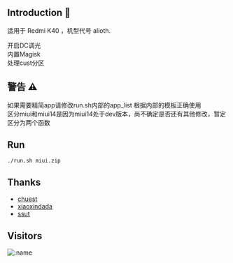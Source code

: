 
## Introduction 👋
适用于 Redmi K40 ，机型代号 alioth.

开启DC调光</br>
内置Magisk</br>
处理cust分区

## 警告 ⚠
如果需要精简app请修改run.sh内部的app_list 根据内部的模板正确使用</br>
区分miui和miui14是因为miui14处于dev版本，尚不确定是否还有其他修改，暂定区分为两个函数</br>


## Run
````
./run.sh miui.zip
````

## Thanks

- [chuest](https://github.com/chuest/RomTools)
- [xiaoxindada](https://github.com/xiaoxindada/SGSI-build-tool)
- [ssut](https://github.com/ssut/payload-dumper-go)

## Visitors

![:name](https://count.getloli.com/get/@:name)
